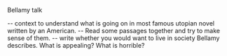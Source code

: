 Bellamy talk

-- context to understand what is going on in most famous utopian novel written by an American.
-- Read some passages together and try to make sense of them.
-- write whether you would want to live in society Bellamy describes. What is appealing? What is horrible? 
